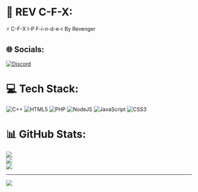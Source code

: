 # 💫 REV C-F-X:
⚡ C-F-X   I-P   F-i-n-d-e-r By Revenger


## 🌐 Socials:
[![Discord](https://img.shields.io/badge/Discord-%237289DA.svg?logo=discord&logoColor=white)](https://discord.gg/EttmFjhhq5) 

# 💻 Tech Stack:
![C++](https://img.shields.io/badge/c++-%2300599C.svg?style=flat&logo=c%2B%2B&logoColor=white) ![HTML5](https://img.shields.io/badge/html5-%23E34F26.svg?style=flat&logo=html5&logoColor=white) ![PHP](https://img.shields.io/badge/php-%23777BB4.svg?style=flat&logo=php&logoColor=white) ![NodeJS](https://img.shields.io/badge/node.js-6DA55F?style=flat&logo=node.js&logoColor=white) ![JavaScript](https://img.shields.io/badge/javascript-%23323330.svg?style=flat&logo=javascript&logoColor=%23F7DF1E) ![CSS3](https://img.shields.io/badge/css3-%231572B6.svg?style=flat&logo=css3&logoColor=white)

# 📊 GitHub Stats:
![](https://github-readme-stats.vercel.app/api?username=ItsIsmailRobin&theme=nightowl&hide_border=true&include_all_commits=true&count_private=true)<br/>
![](https://github-readme-streak-stats.herokuapp.com/?user=ItsIsmailRobin&theme=nightowl&hide_border=true)<br/>
![](https://github-readme-stats.vercel.app/api/top-langs/?username=ItsIsmailRobin&theme=nightowl&hide_border=true&include_all_commits=true&count_private=true&layout=compact)

---
[![](https://visitcount.itsvg.in/api?id=ItsIsmailRobin&icon=0&color=0)](https://visitcount.itsvg.in)

<!-- Proudly created with GPRM ( https://gprm.itsvg.in ) -->
